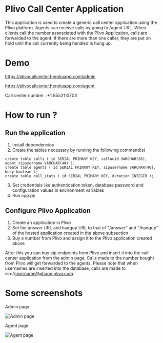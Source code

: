 Plivo Call Center Application
=============================

This application is used to create a generic call center application using the Plivo platform.
Agents can receive calls by going to /agent URL. When clients call the number assosciated with the Plivo Application,
calls are forwarded to the agent. If there are more than one caller, they are put on hold until the call currently being
handled is hung up.

Demo
====

https://plivocallcenter.herokuapp.com/admin

https://plivocallcenter.herokuapp.com/agent

Call center number : +1 8552110703

How to run ?
============

Run the application
-------------------

1. Install dependencies
2. Create the tables necessary by running the following command(s)
```
create table calls ( id SERIAL PRIMARY KEY, calluuid VARCHAR(36), agent_sipusername VARCHAR(40) );
create table agents ( id SERIAL PRIMARY KEY, sipusername VARCHAR(40), busy boolean );   
create table call_stats ( id SERIAL PRIMARY KEY, duration INTEGER );
```
3. Set credentials like authentication token, database password and configuration values in environment variables
4. Run app.py

Configure Plivo Application
----------------------------
1. Create an application in Plivo
2. Set the answer URL and hangup URL to that of "/answer" and "/hangup" of the hosted application created in the above subsection 
3. Buy a number from Plivo and assign it to the Plivo application created above


After this you can buy sip endpoints from Plivo and insert it into the call center application from the admin page.
Calls made to the number bought from Plivo will get forwarded to the agents.
Please note that when usernames are inserted into the database, calls are made to sip://username@phone.plivo.com.

Some screenshots
================

Admin page

![Admin page](http://i.imgur.com/NHxpRMu.png)

Agent page

![Agent page](http://i.imgur.com/pILGs8Y.png)


